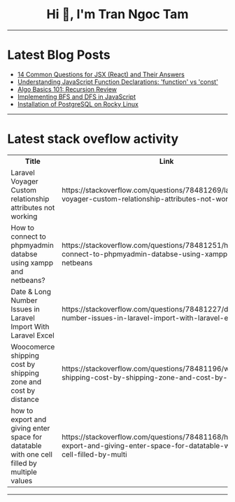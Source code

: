 <h1 align="center">Hi 👋, I'm Tran Ngoc Tam</h1>

---

# Latest Blog Posts 
<!-- BLOG-POST-LIST:START -->
- [14 Common Questions for JSX &lpar;React&rpar; and Their Answers](https://dev.to/codeguage/14-common-questions-for-jsx-react-and-their-answers-2dji)
- [Understanding JavaScript Function Declarations: &#39;function&#39; vs &#39;const&#39;](https://dev.to/madev7/understanding-javascript-function-declarations-function-vs-const-4ac1)
- [Algo Basics 101: Recursion Review](https://dev.to/dispensableart/algo-basics-101-recursion-review-3ji)
- [Implementing BFS and DFS in JavaScript](https://dev.to/dispensableart/implementing-bfs-and-dfs-in-javascript-1f0e)
- [Installation of PostgreSQL on Rocky Linux](https://dev.to/wajid_saleem_15f4c7513ce5/installation-of-postgresql-on-rocky-linux-4h00)
<!-- BLOG-POST-LIST:END -->

---

# Latest stack oveflow activity
<table>
  <tr><th>Title</th><th>Link</th></tr>
  <!-- STACKOVERFLOW:START --><tr><td>Laravel Voyager Custom relationship attributes not working</td><td>https://stackoverflow.com/questions/78481269/laravel-voyager-custom-relationship-attributes-not-working</td></tr><tr><td>How to connect to phpmyadmin databse using xampp and netbeans?</td><td>https://stackoverflow.com/questions/78481251/how-to-connect-to-phpmyadmin-databse-using-xampp-and-netbeans</td></tr><tr><td>Date &amp; Long Number Issues in Laravel Import With Laravel Excel</td><td>https://stackoverflow.com/questions/78481227/date-long-number-issues-in-laravel-import-with-laravel-excel</td></tr><tr><td>Woocomerce shipping cost by shipping zone and cost by distance</td><td>https://stackoverflow.com/questions/78481196/woocomerce-shipping-cost-by-shipping-zone-and-cost-by-distance</td></tr><tr><td>how to export and giving enter space for datatable with one cell filled by multiple values</td><td>https://stackoverflow.com/questions/78481168/how-to-export-and-giving-enter-space-for-datatable-with-one-cell-filled-by-multi</td></tr><!-- STACKOVERFLOW:END -->
</table>

---


